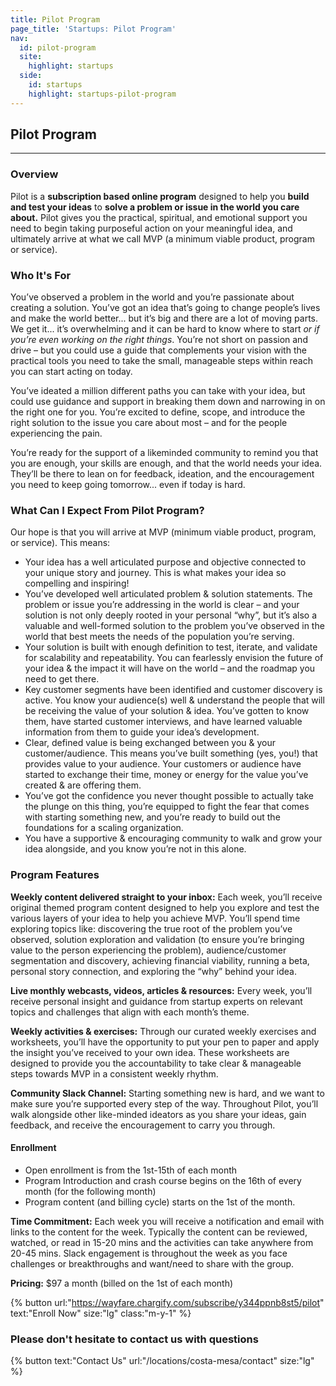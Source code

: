 ```yaml
---
title: Pilot Program
page_title: 'Startups: Pilot Program'
nav:
  id: pilot-program
  site:
    highlight: startups
  side:
    id: startups
    highlight: startups-pilot-program
---
```


## Pilot Program

---

### Overview

Pilot is a **subscription based online program** designed to help you **build and test your ideas** to **solve a problem or issue in the world you care about.** Pilot gives you the practical, spiritual, and emotional support you need to begin taking purposeful action on your meaningful idea, and ultimately arrive at what we call MVP (a minimum viable product, program or service).

### Who It's For

You’ve observed a problem in the world and you’re passionate about creating a solution. You’ve got an idea that’s going to change people’s lives and make the world better... but it’s big and there are a lot of moving parts. We get it... it’s overwhelming and it can be hard to know where to start _or if you’re even working on the right things_. You’re not short on passion and drive – but you could use a guide that complements your vision with the practical tools you need to take the small, manageable steps within reach you can start acting on today.

You’ve ideated a million different paths you can take with your idea, but could use guidance and support in breaking them down and narrowing in on the right one for you. You’re excited to define, scope, and introduce the right solution to the issue you care about most – and for the people experiencing the pain.

You’re ready for the support of a likeminded community to remind you that you are enough, your skills are enough, and that the world needs your idea. They’ll be there to lean on for feedback, ideation, and the encouragement you need to keep going tomorrow... even if today is hard.

### What Can I Expect From Pilot Program?

Our hope is that you will arrive at MVP (minimum viable product, program, or service). This means:

* Your idea has a well articulated purpose and objective connected to your unique story and journey. This is what makes your idea so compelling and inspiring!
* You’ve developed well articulated problem & solution statements. The problem or issue you’re addressing in the world is clear – and your solution is not only deeply rooted in your personal “why”, but it’s also a valuable and well-formed solution to the problem you’ve observed in the world that best meets the needs of the population you’re serving.
* Your solution is built with enough definition to test, iterate, and validate for scalability and repeatability. You can fearlessly envision the future of your idea & the impact it will have on the world – and the roadmap you need to get there.
* Key customer segments have been identified and customer discovery is active. You know your audience(s) well & understand the people that will be receiving the value of your solution & idea. You’ve gotten to know them, have started customer interviews, and have learned valuable information from them to guide your idea’s development.
* Clear, defined value is being exchanged between you & your customer/audience. This means you’ve built something (yes, you!) that provides value to your audience. Your customers or audience have started to exchange their time, money or energy for the value you’ve created & are offering them.
* You’ve got the confidence you never thought possible to actually take the plunge on this thing, you’re equipped to fight the fear that comes with starting something new, and you’re ready to build out the foundations for a scaling organization.
* You have a supportive & encouraging community to walk and grow your idea alongside, and you know you’re not in this alone.

### Program Features

**Weekly content delivered straight to your inbox:** Each week, you’ll receive original themed program content designed to help you explore and test the various layers of your idea to help you achieve MVP. You’ll spend time exploring topics like: discovering the true root of the problem you’ve observed, solution exploration and validation (to ensure you’re bringing value to the person experiencing the problem), audience/customer segmentation and discovery, achieving financial viability, running a beta, personal story connection, and exploring the “why” behind your idea.

**Live monthly webcasts, videos, articles & resources:** Every week, you’ll receive personal insight and guidance from startup experts on relevant topics and challenges that align with each month’s theme.

**Weekly activities & exercises:** Through our curated weekly exercises and worksheets, you’ll have the opportunity to put your pen to paper and apply the insight you’ve received to your own idea. These worksheets are designed to provide you the accountability to take clear & manageable steps towards MVP in a consistent weekly rhythm.

**Community Slack Channel:** Starting something new is hard, and we want to make sure you’re supported every step of the way. Throughout Pilot, you’ll walk alongside other like-minded ideators as you share your ideas, gain feedback, and receive the encouragement to carry you through.

#### Enrollment
* Open enrollment is from the 1st-15th of each month
* Program Introduction and crash course begins on the 16th of every month (for the following month)
* Program content (and billing cycle) starts on the 1st of the month.

**Time Commitment:** Each week you will receive a notification and email with links to the content for the week. Typically the content can be reviewed, watched, or read in 15-20 mins and the activities can take anywhere from 20-45 mins. Slack engagement is throughout the week as you face challenges or breakthroughs and want/need to share with the group.

**Pricing:** $97 a month (billed on the 1st of each month)

{% button url:"https://wayfare.chargify.com/subscribe/y344ppnb8st5/pilot" text:"Enroll Now" size:"lg" class:"m-y-1" %}

### Please don't hesitate to contact us with questions

{% button text:"Contact Us" url:"/locations/costa-mesa/contact" size:"lg" %}

